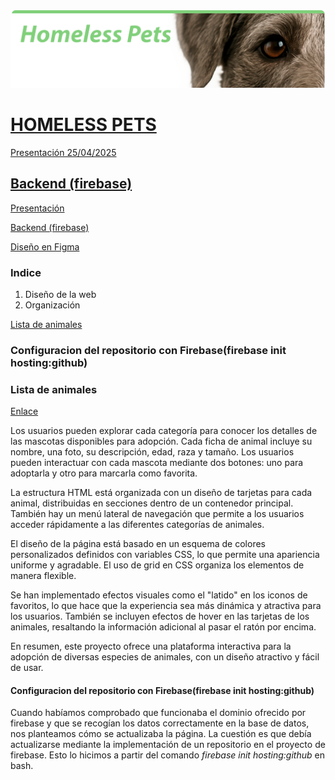 
![](imgs/ReadmeHeader.png)

# [HOMELESS PETS](https://homelesspets-70a83.web.app/)
[Presentación 25/04/2025](https://www.canva.com/design/DAGlpVrkK2c/GHTvgDYKoq8GquC2-molMQ/edit)

## [Backend (firebase)](https://console.firebase.google.com/u/0/project/homelesspets-70a83/overview?hl=es)


[Presentación](https://www.canva.com/design/DAGlpVrkK2c/GHTvgDYKoq8GquC2-molMQ/edit)

[Backend (firebase)](https://console.firebase.google.com/u/0/project/homelesspets-70a83/overview?hl=es)

[Diseño en Figma](https://www.figma.com/design/Dg4AVvgQM7ZJ2q1Zo00ZOX/Untitled?node-id=0-1&t=huoikK0yjpmwXmYm-1)


### Indice
1. Diseño de la web
2. Organización

<a href="#listaanimales">Lista de animales</a>

### Configuracion del repositorio con Firebase(firebase init hosting:github)



### Lista de animales
<a id="listaanimales" href="/views/ejemploPerro.html">Enlace</a>

Los usuarios pueden explorar cada categoría para conocer los detalles de las mascotas disponibles para adopción. Cada ficha de animal incluye su nombre, una foto, su descripción, edad, raza y tamaño. Los usuarios pueden interactuar con cada mascota mediante dos botones: uno para adoptarla y otro para marcarla como favorita.

La estructura HTML está organizada con un diseño de tarjetas para cada animal, distribuidas en secciones dentro de un contenedor principal. También hay un menú lateral de navegación que permite a los usuarios acceder rápidamente a las diferentes categorías de animales.

El diseño de la página está basado en un esquema de colores personalizados definidos con variables CSS, lo que permite una apariencia uniforme y agradable. El uso de grid en CSS organiza los elementos de manera flexible.

Se han implementado efectos visuales como el "latido" en los iconos de favoritos, lo que hace que la experiencia sea más dinámica y atractiva para los usuarios. También se incluyen efectos de hover en las tarjetas de los animales, resaltando la información adicional al pasar el ratón por encima.

En resumen, este proyecto ofrece una plataforma interactiva para la adopción de diversas especies de animales, con un diseño atractivo y fácil de usar.

#### Configuracion del repositorio con Firebase(firebase init hosting:github)

Cuando habíamos comprobado que funcionaba el dominio ofrecido por firebase y que se recogían los datos correctamente en la base de datos, nos planteamos cómo se actualizaba la página. La cuestión es que debía actualizarse mediante la implementación de un repositorio en el proyecto de firebase. Esto lo hicimos a partir del comando _firebase init hosting:github_  en bash. 

